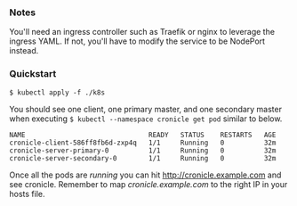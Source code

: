 ### Notes
You'll need an ingress controller such as Traefik or nginx to leverage the ingress YAML. If not, you'll have to modify the service to be NodePort instead.

### Quickstart
```$ kubectl apply -f ./k8s```

You should see one client, one primary master, and one secondary master when executing ```$ kubectl --namespace cronicle get pod``` similar to below.
```
NAME                               READY   STATUS    RESTARTS   AGE
cronicle-client-586ff8fb6d-zxp4q   1/1     Running   0          32m
cronicle-server-primary-0          1/1     Running   0          32m
cronicle-server-secondary-0        1/1     Running   0          32m
```

Once all the pods are *running* you can hit http://cronicle.example.com and see cronicle. Remember to map *cronicle.example.com* to the right IP in your hosts file.

